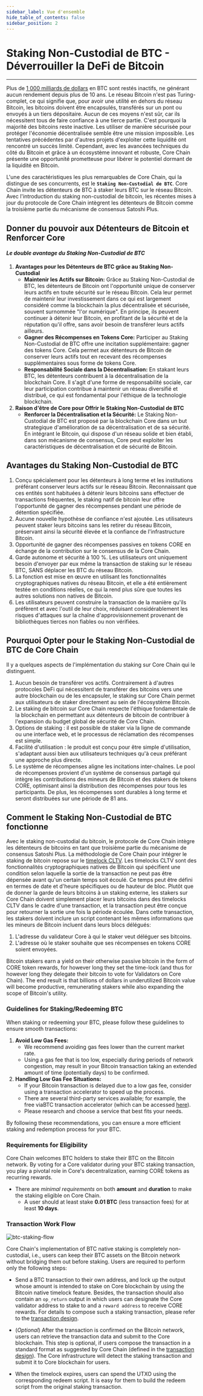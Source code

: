 ```yaml
---
sidebar_label: Vue d'ensemble
hide_table_of_contents: false
sidebar_position: 2
---
```


# Staking Non-Custodial de BTC - Déverrouiller la DeFi de Bitcoin

---

Plus de [1 000 milliards de dollars](https://www.coingecko.com/en/coins/bitcoin) en BTC sont restés inactifs, ne générant aucun rendement depuis plus de 10 ans. Le réseau Bitcoin n'est pas Turing-complet, ce qui signifie que, pour avoir une utilité en dehors du réseau Bitcoin, les bitcoins doivent être encapsulés, transférés sur un pont ou envoyés à un tiers dépositaire. Aucun de ces moyens n'est sûr, car ils nécessitent tous de faire confiance à une tierce partie. C'est pourquoi la majorité des bitcoins reste inactive. Les utiliser de manière sécurisée pour protéger l'économie décentralisée semble être une mission impossible. Les tentatives précédentes par d'autres projets d'exploiter cette liquidité ont rencontré un succès limité. Cependant, avec les avancées techniques du côté du Bitcoin et grâce à un écosystème innovant et robuste, Core Chain présente une opportunité prometteuse pour libérer le potentiel dormant de la liquidité en Bitcoin.

L'une des caractéristiques les plus remarquables de Core Chain, qui la distingue de ses concurrents, est le **`Staking Non-Custodial de BTC`**. Core Chain invite les détenteurs de BTC à staker leurs BTC sur le réseau Bitcoin. Avec l'introduction du staking non-custodial de bitcoin, les récentes mises à jour du protocole de Core Chain intègrent les détenteurs de Bitcoin comme la troisième partie du mécanisme de consensus Satoshi Plus.

## Donner du pouvoir aux Détenteurs de Bitcoin et Renforcer Core

#### _Le double avantage du Staking Non-Custodial de BTC_

1. **Avantages pour les Détenteurs de BTC grâce au Staking Non-Custodial**
   - **Maintenir les Actifs sur Bitcoin:** Grâce au Staking Non-Custodial de BTC, les détenteurs de Bitcoin ont l'opportunité unique de conserver leurs actifs en toute sécurité sur le réseau Bitcoin. Cela leur permet de maintenir leur investissement dans ce qui est largement considéré comme la blockchain la plus décentralisée et sécurisée, souvent surnommée "l'or numérique". En principe, ils peuvent continuer à détenir leur Bitcoin, en profitant de la sécurité et de la réputation qu'il offre, sans avoir besoin de transférer leurs actifs ailleurs.
   - **Gagner des Récompenses en Tokens Core:** Participer au Staking Non-Custodial de BTC offre une incitation supplémentaire: gagner des tokens Core. Cela permet aux détenteurs de Bitcoin de conserver leurs actifs tout en recevant des récompenses supplémentaires sous forme de tokens Core.
   - **Responsabilité Sociale dans la Décentralisation:** En stakant leurs BTC, les détenteurs contribuent à la décentralisation de la blockchain Core. Il s'agit d'une forme de responsabilité sociale, car leur participation contribue à maintenir un réseau diversifié et distribué, ce qui est fondamental pour l'éthique de la technologie blockchain.
2. **Raison d'être de Core pour Offrir le Staking Non-Custodial de BTC**
   - **Renforcer la Décentralisation et la Sécurité:** Le Staking Non-Custodial de BTC est proposé par la blockchain Core dans un but strategique d'amélioration de sa décentralisation et de sa sécurité. En intégrant le Bitcoin, qui dispose d'un réseau solide et bien établi, dans son mécanisme de consensus, Core peut exploiter les caractéristiques de décentralisation et de sécurité de Bitcoin.

## Avantages du Staking Non-Custodial de BTC

1. Conçu spécialement pour les détenteurs à long terme et les institutions préférant conserver leurs actifs sur le réseau Bitcoin. Reconnaissant que ces entités sont habituées à détenir leurs bitcoins sans effectuer de transactions fréquentes, le staking natif de bitcoin leur offre l'opportunité de gagner des récompenses pendant une période de détention spécifiée.
2. Aucune nouvelle hypothèse de confiance n'est ajoutée. Les utilisateurs peuvent staker leurs bitcoins sans les retirer du réseau Bitcoin, préservant ainsi la sécurité élevée et la confiance de l'infrastructure Bitcoin.
3. Opportunité de gagner des récompenses passives en tokens CORE en échange de la contribution sur le consensus de la Core Chain.
4. Garde autonome et sécurité à 100 %. Les utilisateurs ont uniquement besoin d'envoyer par eux même la transaction de staking sur le réseau BTC, SANS déplacer les BTC du réseau Bitcoin.
5. La fonction est mise en œuvre en utilisant les fonctionnalités cryptographiques natives du réseau Bitcoin, et elle a été entièrement testée en conditions réelles, ce qui la rend plus sûre que toutes les autres solutions non natives de Bitcoin.
6. Les utilisateurs peuvent construire la transaction de la manière qu'ils préfèrent et avec l'outil de leur choix, réduisant considérablement les risques d'attaques sur la chaîne d'approvisionnement provenant de bibliothèques tierces non fiables ou non vérifiées.

## Pourquoi Opter pour le Staking Non-Custodial de BTC de Core Chain

Il y a quelques aspects de l'implémentation du staking sur Core Chain qui le distinguent.

1. Aucun besoin de transférer vos actifs. Contrairement à d'autres protocoles DeFi qui nécessitent de transférer des bitcoins vers une autre blockchain ou de les encapsuler, le staking sur Core Chain permet aux utilisateurs de staker directement au sein de l'écosystème Bitcoin.
2. Le staking de bitcoin sur Core Chain respecte l'éthique fondamentale de la blockchain en permettant aux détenteurs de bitcoin de contribuer à l'expansion du budget global de sécurité de Core Chain.
3. Options de staking : il est possible de staker via la ligne de commande ou une interface web, et le processus de réclamation des récompenses est simple.
4. Facilité d'utilisation : le produit est conçu pour être simple d'utilisation, s'adaptant aussi bien aux utilisateurs techniques qu'à ceux préférant une approche plus directe.
5. Le système de récompenses aligne les incitations inter-chaînes. Le pool de récompenses provient d'un système de consensus partagé qui intègre les contributions des mineurs de Bitcoin et des stakers de tokens CORE, optimisant ainsi la distribution des récompenses pour tous les participants. De plus, les récompenses sont durables à long terme et seront distribuées sur une période de 81 ans.

## Comment le Staking Non-Custodial de BTC fonctionne

Avec le staking non-custodial du bitcoin, le protocole de Core Chain intègre les détenteurs de bitcoins en tant que troisième partie du mécanisme de consensus Satoshi Plus. La méthodologie de Core Chain pour intégrer le staking de bitcoin repose sur le [timelock CLTV](https://en.bitcoin.it/wiki/Timelock#CheckLockTimeVerify). Les timelocks CLTV sont des fonctionnalités cryptographiques natives de Bitcoin qui spécifient une condition selon laquelle la sortie de la transaction ne peut pas être dépensée avant qu'un certain temps soit écoulé. Ce temps peut être défini en termes de date et d'heure spécifiques ou de hauteur de bloc. Plutôt que de donner la garde de leurs bitcoins à un staking externe, les stakers sur Core Chain doivent simplement placer leurs bitcoins dans des timelocks CLTV dans le cadre d'une transaction, et la transaction peut être conçue pour retourner la sortie une fois la période écoulée. Dans cette transaction, les stakers doivent inclure un script contenant les mêmes informations que les mineurs de Bitcoin incluent dans leurs blocs délégués:

1. L'adresse du validateur Core à qui le staker veut déléguer ses bitcoins.
2. L'adresse où le staker souhaite que ses récompenses en tokens CORE soient envoyées.

Bitcoin stakers earn a yield on their otherwise passive bitcoin in the form of CORE token rewards, for however long they set the time-lock (and thus for however long they delegate their bitcoin to vote for Validators on Core Chain). The end result is that billions of dollars in underutilized Bitcoin value will become productive, remunerating stakers while also expanding the scope of Bitcoin's utility.

### Guidelines for Staking/Redeeming BTC

When staking or redeeming your BTC, please follow these guidelines to ensure smooth transactions:

1. **Avoid Low Gas Fees:**
   - We recommend avoiding gas fees lower than the current market rate.
   - Using a gas fee that is too low, especially during periods of network congestion, may result in your Bitcoin transaction taking an extended amount of time (potentially days) to be confirmed.
2. **Handling Low Gas Fee Situations:**
   - If your Bitcoin transaction is delayed due to a low gas fee, consider using a transaction accelerator to speed up the process.
   - There are several third-party services available; for example, the free viaBTC transaction accelerator (which can be accessed [here](https://www.viabtc.com/tools/txaccelerator)).
   - Please research and choose a service that best fits your needs.

By following these recommendations, you can ensure a more efficient staking and redemption process for your BTC.

### Requirements for Eligibility

Core Chain welcomes BTC holders to stake their BTC on the Bitcoin network. By voting for a Core validator during your BTC staking transaction, you play a pivotal role in Core's decentralization, earning CORE tokens as recurring rewards.

- There are _minimal requirements_ on both **amount** and **duration** to make the staking eligible on Core Chain.
  - A user should at least stake **0.01 BTC** (less transaction fees) for at least **10 days**.

### Transaction Work Flow

![btc-staking-flow](../../../../static/img/btc-staking/btc-staking-flow.png)

Core Chain's implementation of BTC native staking is completely non-custodial, i.e., users can keep their BTC assets on the Bitcoin network without bridging them out before staking. Users are required to perform only the following steps:

- Send a BTC transaction to their own address, and lock up the output whose amount is intended to stake on Core blockchain by using the Bitcoin native timelock feature. Besides, the transaction should also contain an `op_return` output in which users can designate the Core validator address to stake to and a `reward address` to receive CORE rewards. For details to compose such a staking transaction, please refer to the [transaction design](design.md).

- (_Optional_) After the transaction is confirmed on the Bitcoin network, users can retrieve the transaction data and submit to the Core blockchain. This step is optional, if users compose the transaction in a standard format as suggested by Core Chain (defined in the [transaction design](design.md)). The Core infrastructure will detect the staking transaction and submit it to Core blockchain for users.

- When the timelock expires, users can spend the UTXO using the corresponding redeem script. It is easy for them to build the redeem script from the original staking transaction.
